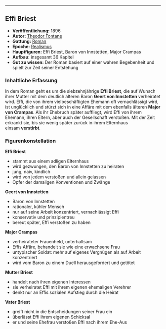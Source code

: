 ***

## Effi Briest

- **Veröffentlichung:** 1896
- **Autor:** [Theodor Fontane](https://studyflix.de/deutsch/theodor-fontane-3839)
- **Gattung:** [Roman](https://studyflix.de/deutsch/merkmale-eines-romans-3184)
- **Epoche:** [Realismus](https://studyflix.de/deutsch/realismus-epoche-3517)
- **Hauptfiguren:** Effi Briest, Baron von Innstetten, Major Crampas
- **Aufbau:** insgesamt 36 Kapitel
- **Gut zu wissen:** Der Roman basiert auf einer wahren Begebenheit und spielt zur Zeit seiner Entstehung

### Inhaltliche Erfassung

In dem Roman geht es um die siebzehnjährige **Effi Briest**, die auf Wunsch ihrer Mutter mit dem deutlich älteren Baron **Geert von Innstetten** verheiratet wird. Effi, die von ihrem vielbeschäftigten Ehemann oft vernachlässigt wird, ist unglücklich und stürzt sich in eine Affäre mit dem ebenfalls älteren **Major von Crampas**. Als ihr Ehebruch später auffliegt, wird Effi von ihrem Ehemann, ihren Eltern, aber auch der Gesellschaft verstoßen. Mit der Zeit erkrankt sie, bis sie wenig später zurück in ihrem Elternhaus einsam **verstirbt**.

### Figurenkonstellation

**Effi Briest**

-   stammt aus einem adligen Elternhaus
-   wird gezwungen, den Baron von Innstetten zu heiraten
-   jung, naiv, kindlich
-   wird von jedem verstoßen und allein gelassen
-   Opfer der damaligen Konventionen und Zwänge

**Geert von Innstetten**

-   Baron von Innstetten
-   rationaler, kühler Mensch
-   nur auf seine Arbeit konzentriert, vernachlässigt Effi
-   konservativ und prinzipientreu
-   bereut später, Effi verstoßen zu haben

**Major Crampas**

-   verheirateter Frauenheld, unterhaltsam
-   Effis Affäre, behandelt sie wie eine erwachsene Frau
-   untypischer Soldat: mehr auf eigenes Vergnügen als auf Arbeit konzentriert
-   wird vom Baron zu einem Duell herausgefordert und getötet

**Mutter Briest**

-   handelt nach ihren eigenen Interessen
-   sie verheiratet Effi mit ihrem eigenen ehemaligen Verehrer
-   denkt nur an Effis sozialen Aufstieg durch die Heirat

**Vater Briest**

-   greift nicht in die Entscheidungen seiner Frau ein
-   überlässt Effi ihrem eigenen Schicksal
-   er und seine Ehefrau verstoßen Effi nach ihrem Ehe-Aus